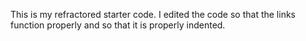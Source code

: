 This is my refractored starter code. I edited the code so that the links function properly and so that it is properly indented.
